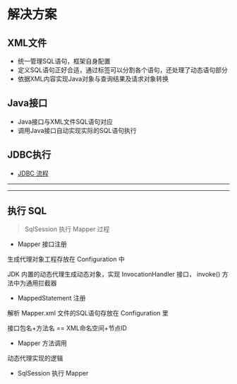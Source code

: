 #   解决方案

##  XML文件
-   统一管理SQL语句，框架自身配置
-   定义SQL语句正好合适，通过标签可以分割各个语句，还处理了动态语句部分
-   依据XML内容实现Java对象与查询结果及请求对象转换

##  Java接口
-   Java接口与XML文件SQL语句对应
-   调用Java接口自动实现实际的SQL语句执行

##  JDBC执行
-   [JDBC 流程](https://www.processon.com/view/link/5dc8c8fbe4b07548229edd7e)

----

----

##  执行 SQL

>   SqlSession 执行 Mapper 过程

-   Mapper 接口注册

生成代理对象工程存放在 Configuration 中

JDK 内置的动态代理生成动态对象，实现 InvocationHandler 接口， invoke() 方法中为通用拦截器

-   MappedStatement 注册

解析 Mapper.xml 文件的SQL语句存放在 Configuration 里

接口包名+方法名 == XML命名空间+节点ID

-   Mapper 方法调用

动态代理实现的逻辑

-   SqlSession 执行 Mapper
